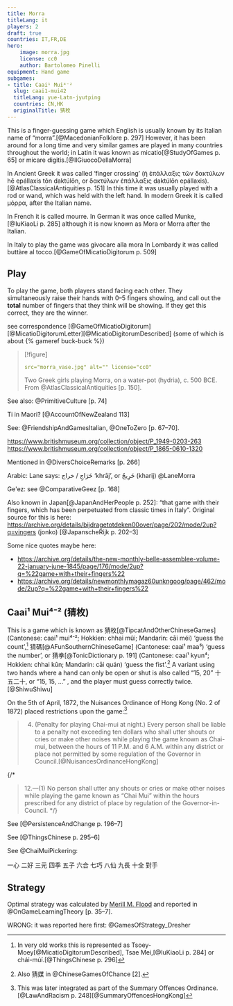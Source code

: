```yaml
---
title: Morra
titleLang: it
players: 2
draft: true
countries: IT,FR,DE
hero:
    image: morra.jpg
    license: cc0
    author: Bartolomeo Pinelli
equipment: Hand game
subgames:
- title: Caai¹ Mui⁴⁻²
  slug: caai1-mui42
  titleLang: yue-Latn-jyutping
  countries: CN,HK
  originalTitle: 猜枚
---
```


<p class="lead">
This is a finger-guessing game which English is usually known by its Italian name of “<span class="aka" lang="it">morra</span>”.[@MacedonianFolklore p. 297] However, it has been around for a long time and very similar games are played in many countries throughout the world; in Latin it was known as <span lang="la" class="aka">micatio</span>[@StudyOfGames p.  65] or <span lang="la" class="aka">micare digitis</span>.[@IlGiuocoDellaMorra]
</p>

In Ancient Greek it was called ‘finger crossing’ (<span lang="el-polyton" class="aka">ἡ ἐπάλλαξις τῶν δακτύλων</span> <span lang="el-Latn-polyton" class="aka">hē epállaxis tôn daktúlōn</span>, or <span lang="el-polyton" class="aka">δακτύλων ἐπάλλαξις</span> <span lang="el-Latn-polyton" class="aka">daktúlōn epállaxis</span>).[@AtlasClassicalAntiquities p. 151] In this time it was usually played with a rod or wand, which was held with the left hand. In modern Greek it is called <span lang="el" class="aka">μόρρα</span>, after the Italian name.

In French it is called <span lang="fr" class="aka">mourre</span>. In German it was once called <span lang="de" class="aka">Munke</span>,[@IuKiaoLi p. 285] although it is now known as <span lang="de" class="aka">Mora</span> or <span lang="de" class="aka">Morra</span> after the Italian.

In Italy to play the game was <span lang="it">givocare alla mora</span>
In Lombardy it was called <span lang="lmo" class="aka">buttàre al tocco</span>.[@GameOfMicatioDigitorum p. 509]

## Play

To play the game, both players stand facing each other. They simultaneously raise their hands with 0–5 fingers showing, and call out the **total** number of fingers that they think will be showing. If they get this correct, they are the winner.

see correspondence [@GameOfMicatioDigitorum] [@MicatioDigitorumLetter][@MicatioDigitorumDescribed] (some of which is about {% gameref buck-buck %})

> [!figure]
>
> ```yaml
> src="morra_vase.jpg" alt="" license="cc0" 
> ```
>
> Two Greek girls playing Morra, on a water-pot (<span lang="grc-Latn">hydria</span>), <abbr>c.</abbr> 500 <abbr>BCE</abbr>. From @AtlasClassicalAntiquities [p. 150].


See also: @PrimitiveCulture [p. 74]

Ti in Maori? [@AccountOfNewZealand 113]

See: @FriendshipAndGamesItalian, @OneToZero [p. 67–70].

https://www.britishmuseum.org/collection/object/P_1949-0203-263
https://www.britishmuseum.org/collection/object/P_1865-0610-1320

Mentioned in @DiversChoiceRemarks [p. 266]

Arabic: Lane says: خَرَاجِ / خراج ‘khrāj’, or <span lang="ar" class="aka">خَرِيجٌ</span> (<span lang="ar-Latn" class="aka">kharij</span>)
@LaneMorra

Ge'ez: see @ComparativeGeez [p. 168]

Also known in Japan[@JapanAndHerPeople p. 252]: “that game with their fingers, which has been perpetuated from classic times in Italy”. Original source for this is here: https://archive.org/details/bijdragetotdeken00over/page/202/mode/2up?q=vingers (jonko) [@JapanscheRijk p. 202–3]

Some nice quotes maybe here:
- https://archive.org/details/the-new-monthly-belle-assemblee-volume-22-january-june-1845/page/176/mode/2up?q=%22game+with+their+fingers%22
- https://archive.org/details/newmonthlymagaz60unkngoog/page/462/mode/2up?q=%22game+with+their+fingers%22

## <span lang="yue-Latn-jyutping" class="aka">Caai¹ Mui⁴⁻²</span> (<span lang="yue" class="aka">猜枚</span>)

This is a game which is known as <span lang="zh" class="aka">猜枚</span>[@TipcatAndOtherChineseGames] (Cantonese: <span lang="yue-Latn-jyutping" class="aka">caai¹ mui⁴⁻²</span>; Hokkien: <span lang="nan-Latn" class="aka">chhai mûi</span>; Mandarin: <span lang="cmn-Latn-pinyin" class="aka">cāi méi</span>) ‘guess the count’,[^fn0] <span lang="yue" class="aka">猜碼</span>[@AFunSouthernChineseGame] (Cantonese: <span class="aka" lang="yue-Latn-jyutping">caai¹ maa⁵</span>) ‘guess the number’, or <span lang="zh" class="aka">猜拳</span>[@TonicDictionary p. 191] (Cantonese: <span lang="yue-Latn-jyutping" class="aka">caai¹ kyun⁴</span>; Hokkien: <span lang="nan-Latn" class="aka">chhai kûn</span>; Mandarin: <span class="aka" lang="cmn-Latn-pinyin">cāi quán</span>) ‘guess the fist’.[^fn1] A variant using two hands where a hand can only be open or shut is also called “15, 20” <span lang="zh" class="aka">十五二十</span>, or “15, 15, …” , and the player must guess correctly twice.[@ShiwuShiwu]

[^fn0]: In very old works this is represented as <span lang="yue-Latn" class="aka">Tsoey-Moey</span>[@MicatioDigitorumDescribed], <span lang="yue-Latn" class="aka">Tsae Mei</span>,[@IuKiaoLi p. 284] or <span lang="yue-Latn" class="aka">chái-múí</span>.[@ThingsChinese p. 296]

[^fn1]: Also <span lang="zh" class="aka">猜媒</span> in @ChineseGamesOfChance [2].

On the 5th of April, 1872, the Nuisances Ordinance of Hong Kong (No. 2 of 1872) placed restrictions upon the game:[^fn2]

[^fn2]: This was later integrated as part of the Summary Offences Ordinance.[@LawAndRacism p. 248][@SummaryOffencesHongKong]

> 4. (Penalty for playing Chai-mui at night.) Every person shall be liable to a penalty not exceeding ten dollars who shall utter shouts or cries or make other noises while playing the game known as Chai-mui, between the hours of 11 P.M. and 6 A.M. within any district or place not permitted by some regulation of the Governor in Council.[@NuisancesOrdinanceHongKong]

{/*
> 12.—(1) No person shall utter any shouts or cries or make other noises while playing the game known as “<span class="aka" lang="yue-Latn">Chai Mui</span>” within the hours prescribed for any district of place by regulation of the Governor-in-Council.
*/}

See [@PersistenceAndChange p. 196–7]

See [@ThingsChinese p. 295–6]

See @ChaiMuiPickering:

<span lang="zh">
一心
二好
三元
四季
五子
六合
七巧
八仙
九長
十全
對手
</span>


## Strategy

Optimal strategy was calculated by [Merill M.
Flood](https://en.wikipedia.org/wiki/Merrill_M._Flood) and reported in
@OnGameLearningTheory [p. 35–7].

WRONG: it was reported here first: @GamesOfStrategy_Dresher
